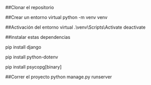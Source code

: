 ##Clonar el repositorio

##Crear un entorno virtual
python -m venv venv

##Activación del entorno virtual
.\venv\Scripts\Activate
deactivate

##instalar estas dependencias

pip install django

pip install python-dotenv

pip install psycopg[binary]

##Correr el proyecto
python manage.py runserver
